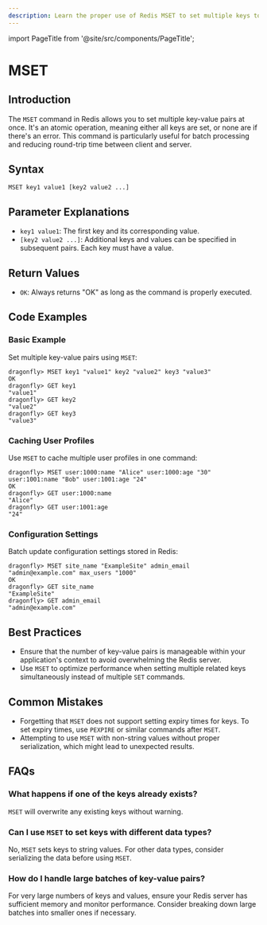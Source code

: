 ```yaml
---
description: Learn the proper use of Redis MSET to set multiple keys to multiple values simultaneously.
---
```


import PageTitle from '@site/src/components/PageTitle';

# MSET

<PageTitle title="Redis MSET Explained (Better Than Official Docs)" />

## Introduction

The `MSET` command in Redis allows you to set multiple key-value pairs at once. It's an atomic operation, meaning either all keys are set, or none are if there's an error. This command is particularly useful for batch processing and reducing round-trip time between client and server.

## Syntax

```plaintext
MSET key1 value1 [key2 value2 ...]
```

## Parameter Explanations

- `key1 value1`: The first key and its corresponding value.
- `[key2 value2 ...]`: Additional keys and values can be specified in subsequent pairs. Each key must have a value.

## Return Values

- `OK`: Always returns "OK" as long as the command is properly executed.

## Code Examples

### Basic Example

Set multiple key-value pairs using `MSET`:

```cli
dragonfly> MSET key1 "value1" key2 "value2" key3 "value3"
OK
dragonfly> GET key1
"value1"
dragonfly> GET key2
"value2"
dragonfly> GET key3
"value3"
```

### Caching User Profiles

Use `MSET` to cache multiple user profiles in one command:

```cli
dragonfly> MSET user:1000:name "Alice" user:1000:age "30" user:1001:name "Bob" user:1001:age "24"
OK
dragonfly> GET user:1000:name
"Alice"
dragonfly> GET user:1001:age
"24"
```

### Configuration Settings

Batch update configuration settings stored in Redis:

```cli
dragonfly> MSET site_name "ExampleSite" admin_email "admin@example.com" max_users "1000"
OK
dragonfly> GET site_name
"ExampleSite"
dragonfly> GET admin_email
"admin@example.com"
```

## Best Practices

- Ensure that the number of key-value pairs is manageable within your application's context to avoid overwhelming the Redis server.
- Use `MSET` to optimize performance when setting multiple related keys simultaneously instead of multiple `SET` commands.

## Common Mistakes

- Forgetting that `MSET` does not support setting expiry times for keys. To set expiry times, use `PEXPIRE` or similar commands after `MSET`.
- Attempting to use `MSET` with non-string values without proper serialization, which might lead to unexpected results.

## FAQs

### What happens if one of the keys already exists?

`MSET` will overwrite any existing keys without warning.

### Can I use `MSET` to set keys with different data types?

No, `MSET` sets keys to string values. For other data types, consider serializing the data before using `MSET`.

### How do I handle large batches of key-value pairs?

For very large numbers of keys and values, ensure your Redis server has sufficient memory and monitor performance. Consider breaking down large batches into smaller ones if necessary.
